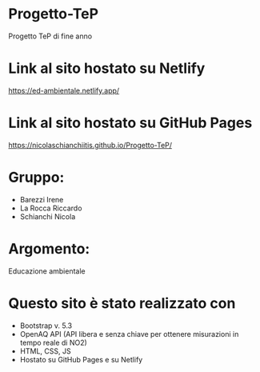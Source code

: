 # Progetto-TeP
Progetto TeP di fine anno

# Link al sito hostato su Netlify
https://ed-ambientale.netlify.app/

# Link al sito hostato su GitHub Pages
https://nicolaschianchiitis.github.io/Progetto-TeP/

# Gruppo:
- Barezzi Irene
- La Rocca Riccardo
- Schianchi Nicola

# Argomento:
Educazione ambientale

# Questo sito è stato realizzato con
- Bootstrap v. 5.3
- OpenAQ API (API libera e senza chiave per ottenere misurazioni in tempo reale di NO2)
- HTML, CSS, JS
- Hostato su GitHub Pages e su Netlify
